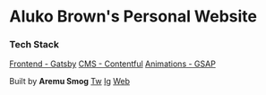 # Aluko Brown's Personal Website

### Tech Stack
[Frontend - Gatsby](https://gatsbyjs.org)
[CMS - Contentful](https://contenful.com)
[Animations - GSAP](https://greensock.com)

Built by **Aremu Smog**
[Tw](https://twitter.com/aremu_smog) [Ig](https://instagram.com/aremu_smog) [Web](https://web-boss.com.ng)
